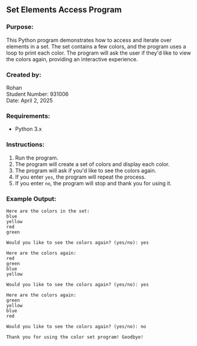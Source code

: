 ## Set Elements Access Program

### Purpose:
This Python program demonstrates how to access and iterate over elements in a set.
The set contains a few colors, and the program uses a loop to print each color. 
The program will ask the user if they'd like to view the colors again, providing an interactive experience.

### Created by:
Rohan  
Student Number: 931006  
Date: April 2, 2025

### Requirements:
* Python 3.x

### Instructions:
1. Run the program.
2. The program will create a set of colors and display each color.
3. The program will ask if you'd like to see the colors again.
4. If you enter `yes`, the program will repeat the process.
5. If you enter `no`, the program will stop and thank you for using it.

### Example Output:
```text
Here are the colors in the set:
blue
yellow
red
green

Would you like to see the colors again? (yes/no): yes

Here are the colors again:
red
green
blue
yellow

Would you like to see the colors again? (yes/no): yes

Here are the colors again:
green
yellow
blue
red

Would you like to see the colors again? (yes/no): no

Thank you for using the color set program! Goodbye!